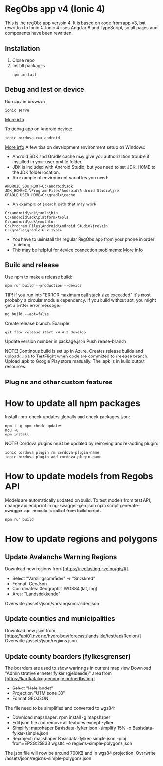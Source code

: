 # RegObs app v4 (Ionic 4)
This is the regObs app versoin 4. It is based on code from app v3, but rewritten to Ionic 4.
Ionic 4 uses Angular 8 and TypeScript, so all pages and components have been rewritten.

## Installation
1. Clone repo
2. Install packages
   ```
   npm install
   ```

## Debug and test on device
Run app in browser:
```
ionic serve
```
[More info](https://ionicframework.com/docs/building/running)

To debug app on Android device:
```
ionic cordova run android
```
[More info](https://ionicframework.com/docs/building/android)
A few tips on development environment setup on Windows:
- Android SDK and Gradle cache may give you authorization trouble if installed in your user profile folder.
- JDK is included with Android Studio, but you need to set JDK_HOME to the JDK folder location. 
- An example of environment variables you need:
```
ANDROID_SDK_ROOT=C:\android\sdk
JDK_HOME=C:\Program Files\Android\Android Studio\jre
GRADLE_USER_HOME=C:\gradle\cache
```
- An example of search path that may work:
```
C:\android\sdk\tools\bin
C:\android\sdk\platform-tools
C:\android\sdk\emulator
C:\Program Files\Android\Android Studio\jre\bin
C:\gradle\gradle-6.7.1\bin
```
- You have to uninstall the regular RegObs app from your phone in order to debug
- This may be helpful for device connection problmems: [More info](https://stackoverflow.com/questions/23081263/adb-android-device-unauthorized)

## Build and release
Use npm to make a release build:
```
npm run build --production --device
```

TIP! if you run into "ERROR maximum call stack size exceeded" it's most probably a circular module dependency.
If you build without aot, you might get a better error message:
```
ng build --aot=false
```

Create release branch:
Example: 
```
git flow release start v4.4.3 develop
```
Update version number in package.json
Push relase-branch

NOTE! Continous build is set up in Azure.
Creates release builds and uploads .ipa to TestFlight when code are committed to /release branch.
Upload .apk to Google Play store manually. The .apk is in build output resources.

## Plugins and other custom features

# How to update all npm packages

Install npm-check-updates globally and check packages.json:
```
npm i -g npm-check-updates
ncu -u
npm install
```

NOTE! Cordova plugins must be updated by removing and re-adding plugin:
```
ionic cordova plugin rm cordova-plugin-name
ionic cordova plugin add cordova-plugin-name
```

# How to update models from Regobs API
Models are automatically updated on build.
To test models from test API, change api endpoint in ng-swagger-gen.json
npm script generate-swagger-api-module is called from build script.
```
npm run build
```

# How to update regions and polygons

## Update Avalanche Warning Regions
Download new regions from [https://nedlasting.nve.no/gis/#].
- Select "Varslingsområder" -> "Snøskred"
- Format: GeoJson
- Coordinates: Geographic WGS84 (lat, lng)
- Area: "Landsdekkende"

Overwrite /assets/json/varslingsomraader.json

## Update counties and municipalities
Download new json from [https://api01.nve.no/hydrology/forecast/landslide/test/api/Region/]
Overwrite /assets/json/regions.json

## Update county boarders (fylkesgrenser)
The boarders are used to show warinings in current map view
Download "Administrative enheter fylker (gjeldende)" area from [https://kartkatalog.geonorge.no/nedlasting]
- Select "Hele landet"
- Projection "UTM sone 33"
- Format GEOJSON

The file need to be simplified and converted to wgs84:
- Download mapshaper: npm install -g mapshaper
- Edit json file and remove all features except Fylker
- Simplify: mapshaper Basisdata-fylker.json -simplify 15% -o Basisdata-fylker-simple.json
- Reproject: mapshaper Basisdata-fylker-simple.json -proj from=EPSG:25833 wgs84 -o regions-simple-polygons.json

The json file will now be around 700KB and in wgs84 projection.
Overwrite /assets/json/regions-simple-polygons.json
